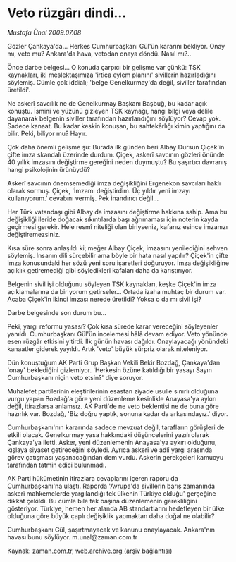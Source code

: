 # Veto rüzgârı dindi...

*Mustafa Ünal 2009.07.08*

<tr><td class="metin" colspan="2" style="padding-top: 20px; padding-left: 5px; padding-right: 10px;">Gözler Çankaya'da... Herkes Cumhurbaşkanı Gül'ün kararını bekliyor. Onay mı, veto mu? Ankara'da hava, vetodan onaya döndü. Nasıl mı?..</td></tr><tr><td class="metin" colspan="2" style="padding-top: 20px; padding-left: 5px; padding-right: 10px;"><p> Önce darbe belgesi... O konuda çarpıcı bir gelişme var çünkü: TSK kaynakları, iki meslektaşımıza 'irtica eylem planını' sivillerin hazırladığını söylemiş. Cümle çok iddialı; 'belge Genelkurmay'da değil, siviller tarafından üretildi'.
<p> Ne askerî savcılık ne de Genelkurmay Başkanı Başbuğ, bu kadar açık konuştu. İsmini ve yüzünü gizleyen TSK kaynağı, hangi bilgi veya delile dayanarak belgenin siviller tarafından hazırlandığını söylüyor? Cevap yok. Sadece kanaat. Bu kadar keskin konuşan, bu sahtekârlığı kimin yaptığını da bilir. Peki, biliyor mu? Hayır.
<p> Çok daha önemli gelişme şu: Burada ilk günden beri Albay Dursun Çiçek'in çifte imza skandalı üzerinde durdum. Çiçek, askerî savcının gözleri önünde 40 yıllık imzasını değiştirme gereğini neden duymuştu? Bu şaşırtıcı davranış hangi psikolojinin ürünüydü?
<p> Askerî savcının önemsemediği imza değişikliğini Ergenekon savcıları haklı olarak sormuş. Çiçek, 'İmzamı değiştirdim. Üç yıldır yeni imzayı kullanıyorum.' cevabını vermiş. Pek inandırıcı değil...
<p> Her Türk vatandaşı gibi Albay da imzasını değiştirme hakkına sahip. Ama bu değişikliği ileride doğacak sıkıntılarda başı ağrımaması için noterin kayda geçirmesi gerekir. Hele resmî niteliği olan biriyseniz, kafanız esince imzanızı değiştiremezsiniz.
<p> Kısa süre sonra anlaşıldı ki; meğer Albay Çiçek, imzasını yenilediğini sehven söylemiş. İnsanın dili sürçebilir ama böyle bir hata nasıl yapılır? Çiçek'in çifte imza konusundaki her sözü yeni soru işaretleri doğuruyor. İmza değişikliğine açıklık getiremediği gibi söyledikleri kafaları daha da karıştırıyor.
<p> Belgenin sivil işi olduğunu söyleyen TSK kaynakları, keşke Çiçek'in imza açıklamalarına da bir yorum getirseler... Ortada izaha muhtaç bir durum var. Acaba Çiçek'in ikinci imzası nerede üretildi? Yoksa o da mı sivil işi?
<p> Darbe belgesinde son durum bu...
<p> Peki, yargı reformu yasası? Çok kısa sürede karar vereceğini söyleyenler yanıldı. Cumhurbaşkanı Gül'ün incelemesi hâlâ devam ediyor. Veto yönünde esen rüzgâr etkisini yitirdi. İlk günün havası dağıldı. Onaylayacağı yönündeki kanaatler giderek yayıldı. Artık 'veto' büyük sürpriz olarak niteleniyor.
<p> Dün konuştuğum AK Parti Grup Başkan Vekili Bekir Bozdağ, Çankaya'dan 'onay' beklediğini gizlemiyor. 'Herkesin özüne katıldığı bir yasayı Sayın Cumhurbaşkanı niçin veto etsin?' diye soruyor.
<p> Muhalefet partilerinin eleştirilerinin esastan ziyade usulle sınırlı olduğuna vurgu yapan Bozdağ'a göre yeni düzenleme kesinlikle Anayasa'ya aykırı değil, itirazlarsa anlamsız. AK Parti'de ne veto beklentisi ne de buna göre hazırlık var. Bozdağ, 'Biz doğru yaptık, sonuna kadar da arkasındayız.' diyor.
<p> Cumhurbaşkanı'nın kararında sadece mevzuat değil, tarafların görüşleri de etkili olacak. Genelkurmay yasa hakkındaki düşüncelerini yazılı olarak Çankaya'ya iletti. Asker, yeni düzenlemenin Anayasa'ya aykırı olduğunu, kışlaya siyaset getireceğini söyledi. Ayrıca askerî ve adlî yargı arasında görev çatışması yaşanacağından dem vurdu. Askerin gerekçeleri kamuoyu tarafından tatmin edici bulunmadı.
<p> AK Parti hükümetinin itirazlara cevaplarını içeren raporu da Cumhurbaşkanı'na ulaştı. Raporda 'Avrupa'da sivillerin barış zamanında askerî mahkemelerde yargılandığı tek ülkenin Türkiye olduğu' gerçeğine dikkat çekildi. Bu cümle bile tek başına düzenlemenin gerekliliğini gösteriyor. Türkiye, hemen her alanda AB standartlarını hedefleyen bir ülke olduğuna göre büyük çaplı değişiklik yapmaktan daha doğal ne olabilir?
<p> Cumhurbaşkanı Gül, şaşırtmayacak ve kanunu onaylayacak. Ankara'nın havası bunu söylüyor. m.unal@zaman.com.tr <br/></p></p></p></p></p></p></p></p></p></p></p></p></p></p></td></tr>

Kaynak: [zaman.com.tr](http://zaman.com.tr/yazar.do?yazino=867136), [web.archive.org (arşiv bağlantısı)](http://web.archive.org/web/20090724034516/http://www.zaman.com.tr:80/yazar.do?yazino=867136)
